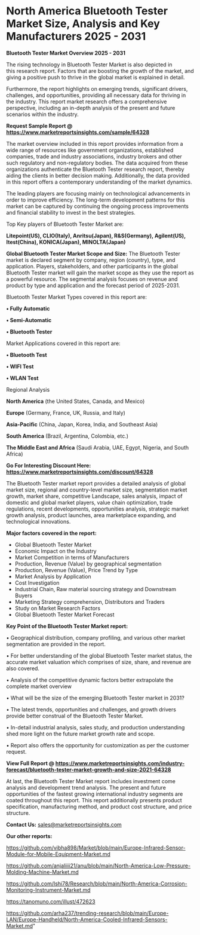 # North America Bluetooth Tester Market Size, Analysis and Key Manufacturers 2025 - 2031

<Strong> Bluetooth Tester Market Overview 2025 - 2031</strong>

The rising technology in Bluetooth Tester Market is also depicted in this research report. Factors that are boosting the growth of the market, and giving a positive push to thrive in the global market is explained in detail.

Furthermore, the report highlights on emerging trends, significant drivers, challenges, and opportunities, providing all necessary data for thriving in the industry. This report market research offers a comprehensive perspective, including an in-depth analysis of the present and future scenarios within the industry.

<strong>Request Sample Report @ <a href=https://www.marketreportsinsights.com/sample/64328>https://www.marketreportsinsights.com/sample/64328</a></strong>

The market overview included in this report provides information from a wide range of resources like government organizations, established companies, trade and industry associations, industry brokers and other such regulatory and non-regulatory bodies. The data acquired from these organizations authenticate the Bluetooth Tester research report, thereby aiding the clients in better decision making. Additionally, the data provided in this report offers a contemporary understanding of the market dynamics.

The leading players are focusing mainly on technological advancements in order to improve efficiency. The long-term development patterns for this market can be captured by continuing the ongoing process improvements and financial stability to invest in the best strategies.

Top Key players of Bluetooth Tester Market are:

<strong>Litepoint(US), CLIO(Italy), Anritsu(Japan), R&S(Germany), Agilent(US), Itest(China), KONICA(Japan), MINOLTA(Japan)</strong>

<strong><b>Global Bluetooth Tester Market Scope and Size:</b></strong>
The Bluetooth Tester market is declared segment by company, region (country), type, and application. Players, stakeholders, and other participants in the global Bluetooth Tester market will gain the market scope as they use the report as a powerful resource. The segmental analysis focuses on revenue and product by type and application and the forecast period of 2025-2031.

Bluetooth Tester Market Types covered in this report are:

<strong>• Fully Automatic

• Semi-Automatic

• Bluetooth Tester</strong>

Market Applications covered in this report are:

<strong>• Bluetooth Test

• WIFI Test

• WLAN Test</strong> 

Regional Analysis

<strong>North America</strong> (the United States, Canada, and Mexico)

<strong>Europe</strong> (Germany, France, UK, Russia, and Italy)

<strong>Asia-Pacific</strong> (China, Japan, Korea, India, and Southeast Asia)

<strong>South America</strong> (Brazil, Argentina, Colombia, etc.)

<strong>The Middle East and Africa</strong> (Saudi Arabia, UAE, Egypt, Nigeria, and South Africa)

<strong>Go For Interesting Discount Here: <a href=https://www.marketreportsinsights.com/discount/64328>https://www.marketreportsinsights.com/discount/64328</a></strong>

The Bluetooth Tester market report provides a detailed analysis of global market size, regional and country-level market size, segmentation market growth, market share, competitive Landscape, sales analysis, impact of domestic and global market players, value chain optimization, trade regulations, recent developments, opportunities analysis, strategic market growth analysis, product launches, area marketplace expanding, and technological innovations.

<strong><b>Major factors covered in the report:</b></strong>
<ul>
  <li>Global Bluetooth Tester Market </li>
  <li>Economic Impact on the Industry</li>
  <li>Market Competition in terms of Manufacturers</li>
  <li>Production, Revenue (Value) by geographical segmentation</li>
  <li>Production, Revenue (Value), Price Trend by Type</li>
  <li>Market Analysis by Application</li>
  <li>Cost Investigation</li>
  <li>Industrial Chain, Raw material sourcing strategy and Downstream Buyers</li>
  <li>Marketing Strategy comprehension, Distributors and Traders</li>
  <li>Study on Market Research Factors</li>
  <li>Global Bluetooth Tester Market Forecast</li>
</ul>

<strong><b>Key Point of the Bluetooth Tester Market report:</b></strong>

• Geographical distribution, company profiling, and various other market segmentation are provided in the report.

• For better understanding of the global Bluetooth Tester market status, the accurate market valuation which comprises of size, share, and revenue are also covered.

• Analysis of the competitive dynamic factors better extrapolate the complete market overview

• What will be the size of the emerging Bluetooth Tester market in 2031?

• The latest trends, opportunities and challenges, and growth drivers provide better construal of the Bluetooth Tester Market.

• In-detail industrial analysis, sales study, and production understanding shed more light on the future market growth rate and scope.

• Report also offers the opportunity for customization as per the customer request.

<strong><b>View Full Report @ <a href=https://www.marketreportsinsights.com/industry-forecast/bluetooth-tester-market-growth-and-size-2021-64328>https://www.marketreportsinsights.com/industry-forecast/bluetooth-tester-market-growth-and-size-2021-64328</a></b></strong>


At last, the Bluetooth Tester Market report includes investment come analysis and development trend analysis. The present and future opportunities of the fastest growing international industry segments are coated throughout this report. This report additionally presents product specification, manufacturing method, and product cost structure, and price structure.

<strong>Contact Us:</strong>
sales@marketreportsinsights.com

<strong>Our other reports:</strong>

<a href=https://github.com/vibha898/Market/blob/main/Europe-Infrared-Sensor-Module-for-Mobile-Equipment-Market.md>https://github.com/vibha898/Market/blob/main/Europe-Infrared-Sensor-Module-for-Mobile-Equipment-Market.md</a>

<a href=https://github.com/anjaliiii21/anu/blob/main/North-America-Low-Pressure-Molding-Machine-Market.md>https://github.com/anjaliiii21/anu/blob/main/North-America-Low-Pressure-Molding-Machine-Market.md</a>

<a href=https://github.com/Ishi78/Research/blob/main/North-America-Corrosion-Monitoring-Instrument-Market.md>https://github.com/Ishi78/Research/blob/main/North-America-Corrosion-Monitoring-Instrument-Market.md</a>

<a href=https://tanomuno.com/illust/472623>https://tanomuno.com/illust/472623</a>

<a href=https://github.com/arha237/trending-research/blob/main/Europe-LAN/Europe-Handheld/North-America-Cooled-Infrared-Sensors-Market.md>https://github.com/arha237/trending-research/blob/main/Europe-LAN/Europe-Handheld/North-America-Cooled-Infrared-Sensors-Market.md</a>"
